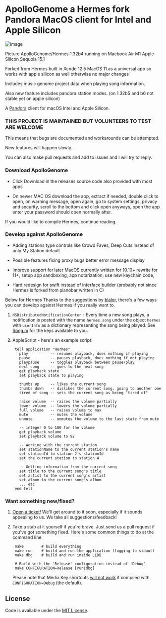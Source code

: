 ApolloGenome a Hermes fork Pandora MacOS client for Intel and Apple Silicon
======
![image](https://github.com/user-attachments/assets/9e8fdbfe-ff6c-4558-9993-4403acd2368b)

Picture ApolloGenome/Hermes 1.32b4 running on Macbook Air M1 Apple Silicon Sequoia 15.1

Forked from Hermes built in Xcode 12.5 MacOS 11 as a universal app so works with apple silicon as well otherwise no major changes

Includes music genome project data when playing song information.

Also new feature includes pandora station modes. (on 1.32b5 and b6 not stable yet on apple silicon)

A [Pandora](http://www.pandora.com/) client for macOS Intel and Apple Silicon.

### THIS PROJECT IS MAINTAINED BUT VOLUNTEERS TO TEST ARE WELCOME

This means that bugs are documented and workarounds can be attempted.

New features will happen slowly.

You can also make pull requests and add to issues and I will try to reply.

### Download ApolloGenome

- Click Download in the releases source code also provided with most apps

- On newer MAC OS download the app, extract if needed, double click to open, on warning message, open again, go to system settings, privacy and security, scroll to the bottom and click open anyways, open the app enter your password should open normally after.

If you would like to compile Hermes, continue reading.

### Develop against ApolloGenome

- Adding stations type controls like Crowd Faves, Deep Cuts instead of only My Station default
  
- Possible features fixing proxy bugs better error message display

- Improve support for later MacOS currently written for 10.10+ rewrite for 11+, setup app sandboxing, app notarization, use new keychain code, 

- Hard redesign for swift instead of interface builder (probably not since Hermes is forked from pianobar written in C)

Below for Hermes
Thanks to the suggestions by [blalor](https://github.com/blalor), there's a few
ways you can develop against Hermes if you really want to.

1. `NSDistributedNotificationCenter` - Every time a new song plays, a
   notification is posted with the name `hermes.song` under the object `hermes`
   with `userInfo` as a dictionary representing the song being played. See
   [Song.m](https://github.com/HermesApp/Hermes/blob/master/Sources/Pandora/Song.m#L29)
   for the keys available to you.

2. AppleScript - here's an example script:

        tell application "Hermes"
          play          -- resumes playback, does nothing if playing
          pause         -- pauses playback, does nothing if not playing
          playpause     -- toggles playback between pause/play
          next song     -- goes to the next song
          get playback state
          set playback state to playing

          thumbs up     -- likes the current song
          thumbs down   -- dislikes the current song, going to another one
          tired of song -- sets the current song as being "tired of"

          raise volume  -- raises the volume partially
          lower volume  -- lowers the volume partially
          full volume   -- raises volume to max
          mute          -- mutes the volume
          unmute        -- unmutes the volume to the last state from mute

          -- integer 0 to 100 for the volume
          get playback volume
          set playback volume to 92

          -- Working with the current station
          set stationName to the current station's name
          set stationId to station 2's stationId
          set the current station to station 4

          -- Getting information from the current song
          set title to the current song's title
          set artist to the current song's artist
          set album to the current song's album
          ... etc
        end tell

### Want something new/fixed?

1. [Open a ticket](https://github.com/HermesApp/Hermes/issues)! We'll get
   around to it soon, especially if it sounds appealing to us. We take all
   suggestions/feedback!

2. Take a stab at it yourself if you're brave. Just send us a pull request if
   you've got something fixed. Here's some common things to do at the command
   line:

        make        # build everything
        make run    # build and run the application (logging to stdout)
        make dbg    # build and run inside LLDB

        # Build with the 'Release' configuration instead of 'Debug'
        make CONFIGURATION=Release [run|dbg]

   Please note that Media Key shortcuts
   [will not work](https://github.com/nevyn/SPMediaKeyTap/blob/master/SPMediaKeyTap.m#L108)
   if compiled with `CONFIGURATION=Debug` (the default).

## License

Code is available under the [MIT
License](https://github.com/HermesApp/Hermes/blob/master/LICENSE).
